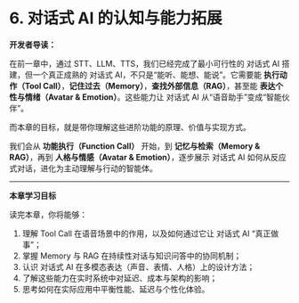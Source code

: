 # 6. 对话式 AI 的认知与能力拓展
**开发者导读：**

在前一章中，通过 STT、LLM、TTS，我们已经完成了最小可行性的 对话式 AI 搭建，但一个真正成熟的 对话式 AI，不只是“能听、能想、能说”。它需要能 **执行动作（Tool Call）**，**记住过去（Memory）**，**查找外部信息（RAG）**，甚至能 **表达个性与情绪（Avatar & Emotion）**。这些能力让 对话式 AI 从“语音助手”变成“智能伙伴”。

而本章的目标，就是带你理解这些进阶功能的原理、价值与实现方式。

我们会从 **功能执行（Function Call）** 开始，到 **记忆与检索（Memory & RAG）**，再到 **人格与情感（Avatar & Emotion）**，逐步展示 对话式 AI 如何从反应式对话，进化为主动理解与行动的智能体。

---

**本章学习目标**

读完本章，你将能够：

1. 理解 Tool Call 在语音场景中的作用，以及如何通过它让 对话式 AI “真正做事”；
2. 掌握 Memory 与 RAG 在持续性对话与知识问答中的协同机制；
3. 认识 对话式 AI 在多模态表达（声音、表情、人格）上的设计方法；
4. 了解这些能力在实时系统中对延迟、成本与架构的影响；
5. 思考如何在实际应用中平衡性能、延迟与个性化体验。